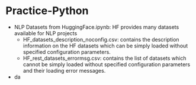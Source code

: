 # Practice-Python

+ NLP Datasets from HuggingFace.ipynb: HF provides many datasets available for NLP projects
  + HF_datasets_description_noconfig.csv: contains the description information on the HF datasets which can be simply loaded without specified configuration parameters.
  + HF_rest_datasets_errormsg.csv: contains the list of datasets which cannot be simply loaded without specified configuration parameters and their loading error messages.
+ da
